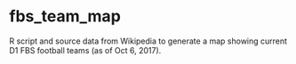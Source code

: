 # fbs_team_map

R script and source data from Wikipedia to generate a map showing current D1 FBS football teams (as of Oct 6, 2017).
